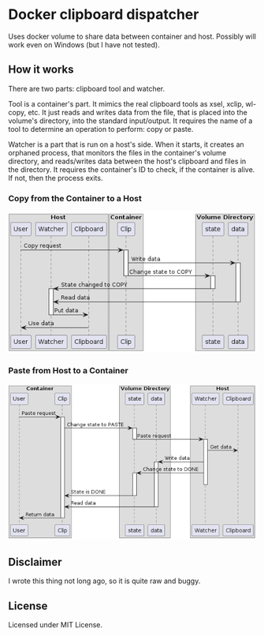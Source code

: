 # Docker clipboard dispatcher

Uses docker volume to share data between container and host. Possibly will work
even on Windows (but I have not tested).

## How it works

There are two parts: clipboard tool and watcher. 

Tool is a container's part.
It mimics the real clipboard tools as xsel, xclip, wl-copy, etc. It just reads
and writes data from the file, that is placed into the volume's directory,
into the standard input/output. It requires the name of a tool to determine an
operation to perform: copy or paste.

Watcher is a part that is run on a host's side. When it starts, it creates an 
orphaned process, that monitors the files in the container's volume directory,
and reads/writes data between the host's clipboard and files in the directory.
It requires the container's ID to check, if the container is alive. If not, then
the process exits. 

### Copy from the Container to a Host

![Copy operation diagram](./resources/copy.png "Copy diagram")

### Paste from Host to a Container

![Paste operation diagram](./resources/paste.png "Paste diagram")

## Disclaimer

I wrote this thing not long ago, so it is quite raw and buggy.

## License

Licensed under MIT License.
